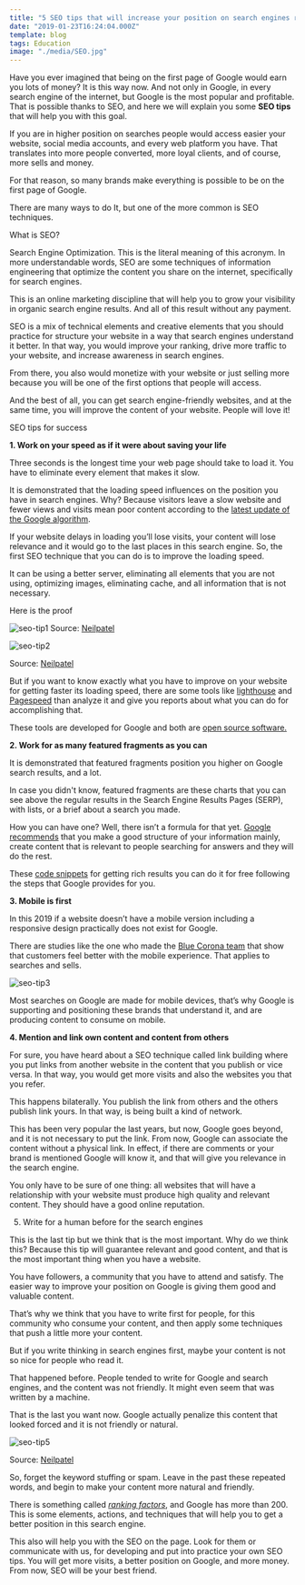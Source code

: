 ```yaml
---
title: "5 SEO tips that will increase your position on search engines results"
date: "2019-01-23T16:24:04.000Z"
template: blog
tags: Education
image: "./media/SEO.jpg"
---
```


Have you ever imagined that being on the first page of Google would earn you lots of money? It is this way now. And not only in Google, in every search engine of the internet, but Google is the most popular and profitable. That is possible thanks to SEO, and here we will explain you some **SEO tips** that will help you with this goal. 

If you are in higher position on searches people would access easier your website, social media accounts, and every web platform you have. That translates into more people converted, more loyal clients, and of course, more sells and money. 

For that reason, so many brands make everything is possible to be on the first page of Google. 

There are many ways to do It, but one of the more common is SEO techniques.

<title-2>What is SEO?</title-2>

Search Engine Optimization. This is the literal meaning of this acronym. In more understandable words, SEO are some techniques of information engineering that optimize the content you share on the internet, specifically for search engines. 

This is an online marketing discipline that will help you to grow your visibility in organic search engine results. And all of this result without any payment. 

SEO is a mix of technical elements and creative elements that you should practice for structure your website in a way that search engines understand it better. In that way, you would improve your ranking, drive more traffic to your website, and increase awareness in search engines. 

From there, you also would monetize with your website or just selling more because you will be one of the first options that people will access. 

And the best of all, you can get search engine-friendly websites, and at the same time, you will improve the content of your website. People will love it! 

<title-2>SEO tips for success</title-2>

**1. Work on your speed as if it were about saving your life**

<youtube-video id="13jOMJhKISE"></youtube-video>

Three seconds is the longest time your web page should take to load it. You have to eliminate every element that makes it slow. 

It is demonstrated that the loading speed influences on the position you have in search engines. Why? Because visitors leave a slow website and fewer views and visits mean poor content according to the [latest update of the Google algorithm](https://searchengineland.com/faq-all-about-the-new-google-rankbrain-algorithm-234440).

If your website delays in loading you’ll lose visits, your content will lose relevance and it would go to the last places in this search engine. So, the first SEO technique that you can do is to improve the loading speed. 

It can be using a better server, eliminating all elements that you are not using, optimizing images, eliminating cache, and all information that is not necessary. 

Here is the proof

![seo-tip1](media/image10-10.png)
Source: [Neilpatel](https://neilpatel.com/blog/10-most-important-seo-tips-you-need-to-know/)

![seo-tip2](media/image06-12.png)

Source: [Neilpatel](https://neilpatel.com/blog/10-most-important-seo-tips-you-need-to-know/)

But if you want to know exactly what you have to improve on your website for getting faster its loading speed, there are some tools like [lighthouse](https://developers.google.com/web/tools/lighthouse/) and [Pagespeed](https://developers.google.com/speed/) than analyze it and give you reports about what you can do for accomplishing that.

These tools are developed for Google and both are [open source software.](https://cobuildlab.com/blog/software-open-source-vs-proprietary-software/)

**2. Work for as many featured fragments as you can**

It is demonstrated that featured fragments position you higher on Google search results, and a lot. 

In case you didn't know, featured fragments are these charts that you can see above the regular results in the Search Engine Results Pages (SERP), with lists, or a brief about a search you made. 

How you can have one? Well, there isn’t a formula for that yet. [Google recommends](https://support.google.com/webmasters/answer/6229325?hl=en) that you make a good structure of your information mainly, create content that is relevant to people searching for answers and they will do the rest.

These [code snippets](https://developers.google.com/search/docs/data-types/article) for getting rich results you can do it for free following the steps that Google provides for you.

**3. Mobile is first**

In this 2019 if a website doesn’t have a mobile version including a responsive design practically does not exist for Google. 

There are studies like the one who made the [Blue Corona team](https://www.bluecorona.com/blog/mobile-marketing-statistics) that show that customers feel better with the mobile experience. That applies to searches and sells. 

![seo-tip3](media/Mobile-Marketing-usage-b2b-768x434.png)

Most searches on Google are made for mobile devices, that’s why Google is supporting and positioning these brands that understand it, and are producing content to consume on mobile. 

**4. Mention and link own content and content from others**

For sure, you have heard about a SEO technique called link building where you put links from another website in the content that you publish or vice versa. In that way, you would get more visits and also the websites you that you refer.

This happens bilaterally. You publish the link from others and the others publish link yours. In that way, is being built a kind of network. 

This has been very popular the last years, but now, Google goes beyond, and it is not necessary to put the link. From now, Google can associate the content without a physical link.  In effect, if there are comments or your brand is mentioned Google will know it, and that will give you relevance in the search engine. 

You only have to be sure of one thing: all websites that will have a relationship with your website must produce high quality and relevant content. They should have a good online reputation. 

5. Write for a human before for the search engines 

This is the last tip but we think that is the most important. Why do we think this? Because this tip will guarantee relevant and good content, and that is the most important thing when you have a website. 

You have followers, a community that you have to attend and satisfy. The easier way to improve your position on Google is giving them good and valuable content. 

That’s why we think that you have to write first for people, for this community who consume your content, and then apply some techniques that push a little more your content. 

But if you write thinking in search engines first, maybe your content is not so nice for people who read it. 

That happened before. People tended to write for Google and search engines, and the content was not friendly. It might even seem that was written by a machine. 

That is the last you want now. Google actually penalize this content that looked forced and it is not friendly or natural. 

![seo-tip5](media/image13-8.png)

Source: [Neilpatel](https://neilpatel.com/blog/10-most-important-seo-tips-you-need-to-know/)

So, forget the keyword stuffing or spam. Leave in the past these repeated words, and begin to make your content more natural and friendly. 

There is something called [*ranking factors*](https://backlinko.com/google-ranking-factors), and Google has more than 200. This is some elements, actions, and techniques that will help you to get a better position in this search engine. 

This also will help you with the SEO on the page. Look for them or communicate with us, for developing and put into practice your own SEO tips. You will get more visits, a better position on Google, and more money. From now, SEO will be your best friend.



